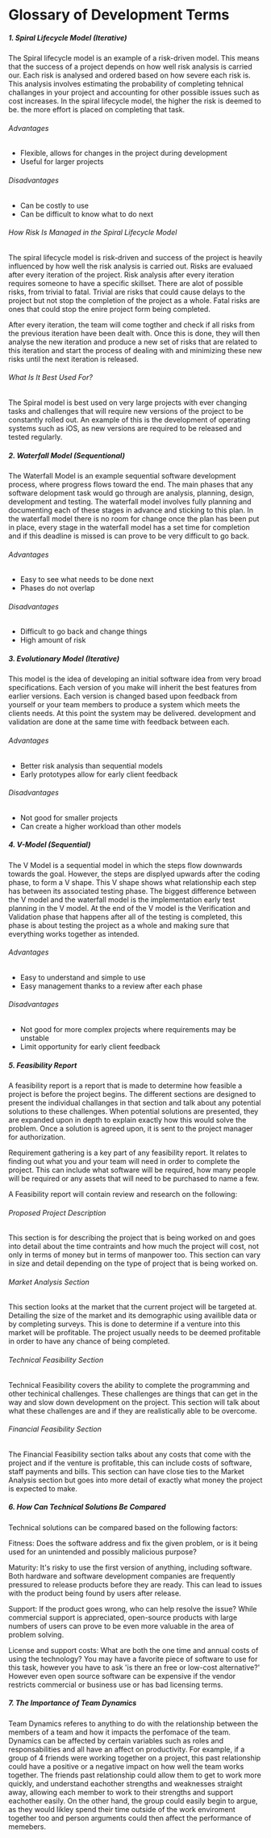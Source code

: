 # Glossary of Development Terms


##### 1. Spiral Lifecycle Model (Iterative)
The Spiral lifecycle model is an example of a risk-driven model. This means that the success of a project depends on how well risk analysis is carried our. Each risk is analysed and ordered based on how severe each risk is. This analysis involves estimating the probability of completing tehnical challanges in your project and accounting for other possible issues such as cost increases. In the spiral lifecycle model, the higher the risk is deemed to be. the more effort is placed on completing that task.

###### Advantages
- Flexible, allows for changes in the project during development
- Useful for larger projects

###### Disadvantages
- Can be costly to use
- Can be difficult to know what to do next

###### How Risk Is Managed in the Spiral Lifecycle Model
The spiral lifecycle model is risk-driven and success of the project is heavily influenced by how well the risk analysis is carried out. Risks are evaluaed after every iteration of the project. Risk analysis after every iteration requires someone to have a specific skillset. There are alot of possible risks, from trivial to fatal. Trivial are risks that could cause delays to the project but not stop the completion of the project as a whole. Fatal risks are ones that could stop the enire project form being completed.

After every iteration, the team will come togther and check if all risks from the previous iteration have been dealt with. Once this is done, they will then analyse the new iteration and produce a new set of risks that are related to this iteration and start the process of dealing with and minimizing these new risks until the next iteration is released.


###### What Is It Best Used For?
The Spiral model is best used on very large projects with ever changing tasks and challenges that will require new versions of the project to be constantly rolled out. An example of this is the development of operating systems such as iOS, as new versions are required to be released and tested regularly.


##### 2. Waterfall Model (Sequentional)
The Waterfall Model is an example sequential software development process, where progress flows toward the end. The main phases that any software delopment task would go through are analysis, planning, design, development and testing. The waterfall model involves fully planning and documenting each of these stages in advance and sticking to this plan. In the waterfall model there is no room for change once the plan has been put in place, every stage in the waterfall model has a set time for completion and if this deadline is missed is can prove to be very difficult to go back.

###### Advantages
- Easy to see what needs to be done next
- Phases do not overlap

###### Disadvantages
- Difficult to go back and change things
- High amount of risk


##### 3. Evolutionary Model (Iterative)
This model is the idea of developing an initial software idea from very broad specifications. Each version of you make will inherit the best features from earlier versions. Each version is changed based upon feedback from yourself or your team members to produce a system which meets the clients needs. At this point the system may be delivered. development and validation are done at the same time with feedback between each.

###### Advantages
- Better risk analysis than sequential models
- Early prototypes allow for early client feedback

###### Disadvantages
- Not good for smaller projects
- Can create a higher workload than other models


##### 4. V-Model (Sequential)
 The V Model is a sequential model in which the steps flow downwards towards the goal. However, the steps are displyed upwards after the coding phase, to form a V shape. This V shape shows what relationship each step has between its associated testing phase. The biggest difference between the V model and the waterfall model is the implementation early test planning in the V model. At the end of the V model is the Verification and Validation phase that happens after all of the testing is completed, this phase is about testing the project as a whole and making sure that everything works together as intended.
 
###### Advantages
- Easy to understand and simple to use
- Easy management thanks to a review after each phase

###### Disadvantages
 - Not good for more complex projects where requirements may be unstable
 - Limit opportunity for early client feedback
 
##### 5.  Feasibility Report
A feasibility report is a report that is made to determine how feasible a project is before the project begins. The different sections are designed to present the individual challanges in that section and talk about any potential solutions to these challenges. When potential solutions are presented, they are expanded upon in depth to explain exactly how this would solve the problem. Once a solution is agreed upon, it is sent to the project manager for authorization.

Requirement gathering is a key part of any feasibility report. It relates to finding out what you and your team will need in order to complete the project. This can include what software will be required, how many people will be required or any assets that will need to be purchased to name a few.

A Feasibility report will contain review and research on the following:

###### Proposed Project Description
This section is for describing the project that is being worked on and goes into detail about the time contraints and how much the project will cost, not only in terms of money but in terms of manpower too. This section can vary in size and detail depending on the type of project that is being worked on.


###### Market Analysis Section
This section looks at the market that the current project will be targeted at. Detailing the size of the market and its demographic  using availible data or by completing surveys. This is done to determine if a venture into this market will be profitable. The project usually needs to be deemed profitable in order to have any chance of being completed.


###### Technical Feasibility Section
Technical Feasibility covers the ability to complete the programming and other techinical challenges. These challenges are things that can get in the way and slow down development on the project. This section will talk about what these challenges are and if they are realistically able to be overcome.


###### Financial Feasibility Section
The Financial Feasibility section talks about any costs that come with the project and if the venture is profitable, this can include costs of software, staff payments and bills. This section can have close ties to the Market Analysis section but goes into more detail of exactly what money the project is expected to make.


##### 6. How Can Technical Solutions Be Compared
Technical solutions can be compared based on the following factors:  

Fitness: Does the software address and fix the given problem, or is it being used for an unintended and possibly malicious purpose?

Maturity: It's risky to use the first version of anything, including software. Both hardware and software development companies are frequently pressured to release products before they are ready. This can lead to issues with the product being found by users after release. 

Support: If the product goes wrong, who can help resolve the issue? While commercial support is appreciated, open-source products with large numbers of users can prove to be even more valuable in the area of problem solving.

License and support costs: What are both the one time and annual costs of using the technology? You may have a favorite piece of software to use for this task, however you have to ask 'is there an free or low-cost alternative?' However even open source software can be expensive if the vendor restricts commercial or business use or has bad licensing terms.

##### 7. The Importance of Team Dynamics

Team Dynamics referes to anything to do with the relationship between the members of a team and how it impacts the perfomace of the team. Dynamics can be affected by certain variables such as roles and responsabilities and all have an affect on productivity. For example, if a group of 4 friends were working together on a project, this past relationship could have a positive or a negative impact on how well the team works together. The friends past relationship could allow them to get to work more quickly, and understand eachother strengths and weaknesses straight away, allowing each member to work to their strengths and support eachother easily. On the other hand, the group could easily begin to argue, as they would likley spend their time outside of the work enviroment together too and person arguments could then affect the performance of memebers. 

